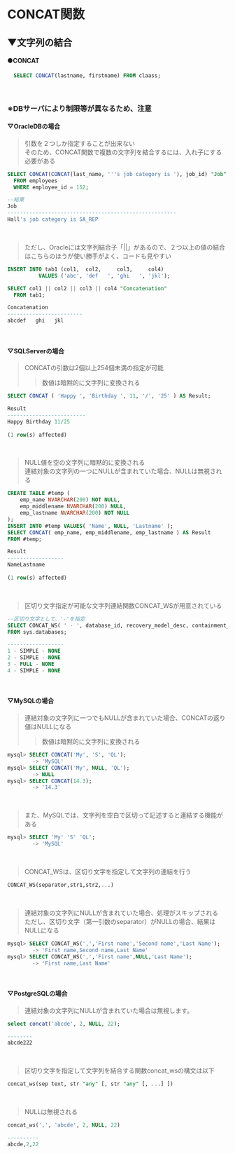 # CONCAT関数

## ▼文字列の結合
#### ●CONCAT
```sql
  SELECT CONCAT(lastname, firstname) FROM claass;
```
<br>

### ※DBサーバにより制限等が異なるため、注意

#### ▽OracleDBの場合
>引数を２つしか指定することが出来ない<br>
>そのため、CONCAT関数で複数の文字列を結合するには、入れ子にする必要がある<br>
```sql
SELECT CONCAT(CONCAT(last_name, '''s job category is '), job_id) "Job" 
  FROM employees 
  WHERE employee_id = 152;

--結果
Job
------------------------------------------------------
Hall's job category is SA_REP
```
<br>

>ただし、Oracleには文字列結合子「||」があるので、２つ以上の値の結合はこちらのほうが使い勝手がよく、コードも見やすい<br>
```sql
INSERT INTO tab1 (col1,  col2,     col3,     col4)
          VALUES ('abc', 'def   ', 'ghi   ', 'jkl');

SELECT col1 || col2 || col3 || col4 "Concatenation"
  FROM tab1;

Concatenation
------------------------
abcdef   ghi   jkl
```
<br>

#### ▽SQLServerの場合
>CONCATの引数は2個以上254個未満の指定が可能<br>
>>数値は暗黙的に文字列に変換される<br>
```sql
SELECT CONCAT ( 'Happy ', 'Birthday ', 11, '/', '25' ) AS Result;  

Result  
-------------------------  
Happy Birthday 11/25  
  
(1 row(s) affected)  
```
<br>

>NULL値を空の文字列に暗黙的に変換される<br>
>連結対象の文字列の一つにNULLが含まれていた場合、NULLは無視される<br>
```sql
CREATE TABLE #temp (  
    emp_name NVARCHAR(200) NOT NULL,  
    emp_middlename NVARCHAR(200) NULL,  
    emp_lastname NVARCHAR(200) NOT NULL  
);  
INSERT INTO #temp VALUES( 'Name', NULL, 'Lastname' );  
SELECT CONCAT( emp_name, emp_middlename, emp_lastname ) AS Result  
FROM #temp;  

Result  
------------------  
NameLastname  
  
(1 row(s) affected)  
```
<br>

>区切り文字指定が可能な文字列連結関数CONCAT_WSが用意されている<br>
```sql
--区切り文字として、'-'を指定
SELECT CONCAT_WS( ' - ', database_id, recovery_model_desc, containment_desc) AS DatabaseInfo
FROM sys.databases;

------------------
1 - SIMPLE - NONE
2 - SIMPLE - NONE
3 - FULL - NONE
4 - SIMPLE - NONE
```
<br>

#### ▽MySQLの場合
>連結対象の文字列に一つでもNULLが含まれていた場合、CONCATの返り値はNULLになる<br>
>>数値は暗黙的に文字列に変換される<br>
```sql
mysql> SELECT CONCAT('My', 'S', 'QL');
        -> 'MySQL'
mysql> SELECT CONCAT('My', NULL, 'QL');
        -> NULL
mysql> SELECT CONCAT(14.3);
        -> '14.3'
```
<br>

>また、MySQLでは、文字列を空白で区切って記述すると連結する機能がある<br>
```sql
mysql> SELECT 'My' 'S' 'QL';
        -> 'MySQL'
```
<br>

>CONCAT_WSは、区切り文字を指定して文字列の連結を行う<br>
```sql
CONCAT_WS(separator,str1,str2,...)
```
<br>

>連結対象の文字列にNULLが含まれていた場合、処理がスキップされる<br>
>ただし、区切り文字（第一引数のseparator）がNULLの場合、結果はNULLになる<br>
```sql
mysql> SELECT CONCAT_WS(',','First name','Second name','Last Name');
        -> 'First name,Second name,Last Name'
mysql> SELECT CONCAT_WS(',','First name',NULL,'Last Name');
        -> 'First name,Last Name'
```
<br>

#### ▽PostgreSQLの場合
>連結対象の文字列にNULLが含まれていた場合は無視します。<br>
```sql
select concat('abcde', 2, NULL, 22);

--------
abcde222
```
<br>

>区切り文字を指定して文字列を結合する関数concat_wsの構文は以下<br>
```sql
concat_ws(sep text, str "any" [, str "any" [, ...] ])
```
<br>

>NULLは無視される<br>
```sql
concat_ws(',', 'abcde', 2, NULL, 22)	

----------
abcde,2,22
```
<br>

